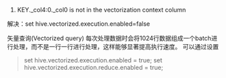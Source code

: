 1.  KEY._col4:0._col0 is not in the vectorization context column 

解决：set hive.vectorized.execution.enabled=false

矢量查询(Vectorized query) 每次处理数据时会将1024行数据组成一个batch进行处理，而不是一行一行进行处理，这样能够显著提高执行速度。
可以通过设置

> set hive.vectorized.execution.enabled = true;
set hive.vectorized.execution.reduce.enabled = true;